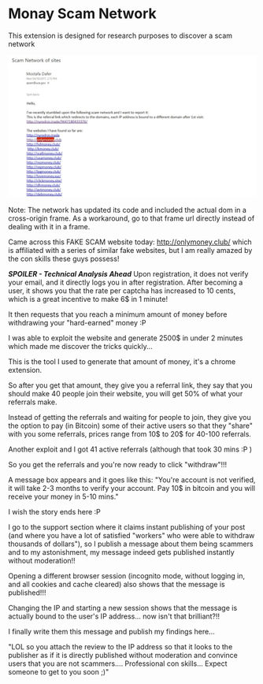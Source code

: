 # Monay Scam Network
This extension is designed for research purposes to discover a scam network

![screenshot](scamsiteemail.jpg)

Note: The network has updated its code and included the actual dom in a cross-origin frame. As a workaround, go to that frame url directly instead of dealing with it in a frame.

Came across this FAKE SCAM website today:
http://onlymoney.club/
which is affiliated with a series of similar fake websites, but I am really amazed by the con skills these guys possess!

***SPOILER - Technical Analysis Ahead***
Upon registration, it does not verify your email, and it directly logs you in after registration. After becoming a user, it shows you that the rate per captcha has increased to 10 cents, which is a great incentive to make 6$ in 1 minute!

It then requests that you reach a minimum amount of money before withdrawing your "hard-earned" money :P

I was able to exploit the website and generate 2500$ in under 2 minutes which made me discover the tricks quickly...

This is the tool I used to generate that amount of money, it's a chrome extension.

So after you get that amount, they give you a referral link, they say that you should make 40 people join their website, you will get 50% of what your referrals make.

Instead of getting the referrals and waiting for people to join, they give you the option to pay (in Bitcoin) some of their active users so that they "share" with you some referrals, prices range from 10$ to 20$ for 40-100 referrals.

Another exploit and I got 41 active referrals (although that took 30 mins :P )

So you get the referrals and you're now ready to click "withdraw"!!!

A message box appears and it goes like this:
"You're account is not verified, it will take 2-3 months to verify your account.
Pay 10$ in bitcoin and you will receive your money in 5-10 mins."

I wish the story ends here :P

I go to the support section where it claims instant publishing of your post (and where you have a lot of satisfied "workers" who were able to withdraw thousands of dollars"), so I publish a message about them being scammers and to my astonishment, my message indeed gets published instantly without moderation!!

Opening a different browser session (incognito mode, without logging in, and all cookies and cache cleared) also shows that the message is published!!!

Changing the IP and starting a new session shows that the message is actually bound to the user's IP address... now isn't that brilliant?!!

I finally write them this message and publish my findings here...

"LOL so you attach the review to the IP address so that it looks to the publisher as if it is directly published without moderation and convince users that you are not scammers.... Professional con skills... Expect someone to get to you soon ;)"

